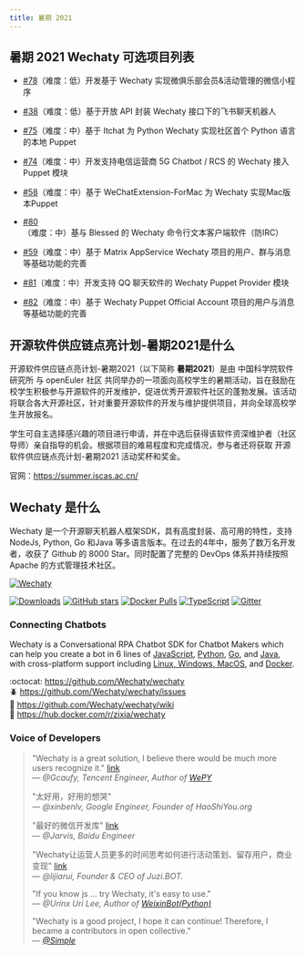 ```yaml
---
title: 暑期 2021
---
```


## 暑期 2021 Wechaty 可选项目列表

- [#78](https://github.com/wechaty/summer-of-wechaty/issues/78)（难度：低）开发基于 Wechaty 实现微俱乐部会员&活动管理的微信小程序

- [#38](https://github.com/wechaty/summer-of-wechaty/issues/38)（难度：低）基于开放 API 封装 Wechaty 接口下的飞书聊天机器人

- [#75](https://github.com/wechaty/summer-of-wechaty/issues/75)（难度：中）基于 Itchat 为 Python Wechaty 实现社区首个 Python 语言的本地 Puppet

- [#74](https://github.com/wechaty/summer-of-wechaty/issues/74)（难度：中）开发支持电信运营商 5G Chatbot / RCS 的 Wechaty 接入 Puppet 模块

- [#58](https://github.com/wechaty/summer-of-wechaty/issues/58)（难度：中）基于 WeChatExtension-ForMac 为 Wechaty 实现Mac版本Puppet

- [#80](https://github.com/wechaty/summer-of-wechaty/issues/80)（难度：中）基与 Blessed 的 Wechaty 命令行文本客户端软件（防IRC）

- [#59](https://github.com/wechaty/summer-of-wechaty/issues/59)（难度：中）基于 Matrix AppService Wechaty 项目的用户、群与消息等基础功能的完善

- [#81](https://github.com/wechaty/summer-of-wechaty/issues/81)（难度：中）开发支持 QQ 聊天软件的 Wechaty Puppet Provider 模块

- [#82](https://github.com/wechaty/summer-of-wechaty/issues/82)（难度：中）基于 Wechaty Puppet Official Account 项目的用户与消息等基础功能的完善

## 开源软件供应链点亮计划-暑期2021是什么

开源软件供应链点亮计划-暑期2021（以下简称 **暑期2021**）是由 中国科学院软件研究所 与 openEuler 社区 共同举办的一项面向高校学生的暑期活动，旨在鼓励在校学生积极参与开源软件的开发维护，促进优秀开源软件社区的蓬勃发展。该活动将联合各大开源社区，针对重要开源软件的开发与维护提供项目，并向全球高校学生开放报名。

学生可自主选择感兴趣的项目进行申请，并在中选后获得该软件资深维护者（社区导师）亲自指导的机会。根据项目的难易程度和完成情况，参与者还将获取 开源软件供应链点亮计划-暑期2021 活动奖杯和奖金。

官网：<https://summer.iscas.ac.cn/>

## Wechaty 是什么

Wechaty 是一个开源聊天机器人框架SDK，具有高度封装、高可用的特性，支持NodeJs,  Python,  Go 和Java 等多语言版本。在过去的4年中，服务了数万名开发者，收获了 Github 的 8000 Star。同时配置了完整的 DevOps 体系并持续按照 Apache 的方式管理技术社区。

[![Wechaty](https://wechaty.github.io/wechaty/images/wechaty-logo-green-en.png)](https://github.com/wechaty/wechaty)

[![Downloads](https://img.shields.io/npm/dm/wechaty.svg?style=flat-square)](https://www.npmjs.com/package/wechaty)
[![GitHub stars](https://img.shields.io/github/stars/wechaty/wechaty.svg?label=github%20stars)](https://github.com/wechaty/wechaty)
[![Docker Pulls](https://img.shields.io/docker/pulls/zixia/wechaty.svg?maxAge=2592000)](https://hub.docker.com/r/zixia/wechaty/)
[![TypeScript](https://img.shields.io/badge/%3C%2F%3E-TypeScript-blue.svg)](https://www.typescriptlang.org/)
[![Gitter](https://badges.gitter.im/Chatie/wechaty.svg)](https://gitter.im/Chatie/wechaty?utm_source=badge&utm_medium=badge&utm_campaign=pr-badge)

### Connecting Chatbots

Wechaty is a Conversational RPA Chatbot SDK for Chatbot Makers which can help you create a bot in 6 lines of [JavaScript](https://GitHub.com/Wechaty/wechaty), [Python](https://GitHub.com/Wechaty/python-wechaty/), [Go](https://GitHub.com/Wechaty/go-wechaty/), and [Java](https://GitHub.com/Wechaty/java-wechaty/), with cross-platform support including [Linux, Windows, MacOS](https://github.com/wechaty/wechaty/actions?query=workflow%3ANPM), and [Docker](https://github.com/wechaty/wechaty/actions?query=workflow%3ADocker).

:octocat: <https://github.com/Wechaty/wechaty>  
:beetle: <https://github.com/Wechaty/wechaty/issues>  
:book: <https://github.com/Wechaty/wechaty/wiki>  
:whale: <https://hub.docker.com/r/zixia/wechaty>  

### Voice of Developers

> "Wechaty is a great solution, I believe there would be much more users recognize it." [link](https://github.com/Wechaty/wechaty/pull/310#issuecomment-285574472)  
> &mdash; <cite>@Gcaufy, Tencent Engineer, Author of [WePY](https://github.com/Tencent/wepy)</cite>
>
> "太好用，好用的想哭"  
> &mdash; <cite>@xinbenlv, Google Engineer, Founder of HaoShiYou.org</cite>
>
> "最好的微信开发库" [link](http://weibo.com/3296245513/Ec4iNp9Ld?type=comment)  
> &mdash; <cite>@Jarvis, Baidu Engineer</cite>
>
> "Wechaty让运营人员更多的时间思考如何进行活动策划、留存用户，商业变现" [link](http://mp.weixin.qq.com/s/dWHAj8XtiKG-1fIS5Og79g)  
> &mdash; <cite>@lijiarui, Founder & CEO of Juzi.BOT.</cite>
>
> "If you know js ... try Wechaty, it's easy to use."  
> &mdash; <cite>@Urinx Uri Lee, Author of [WeixinBot(Python)](https://github.com/Urinx/WeixinBot)</cite>
>
> "Wechaty is a good project, I hope it can continue! Therefore, I became a contributors in open collective."  
> &mdash; <cite>[@Simple](https://github.com/mrwhh)</cite>

